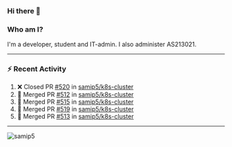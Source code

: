 ### Hi there 👋

### Who am I?
I'm a developer, student and IT-admin. I also administer AS213021.

---
### :zap: Recent Activity
<!--START_SECTION:activity-->
1. ❌ Closed PR [#520](https://github.com/samip5/k8s-cluster/pull/520) in [samip5/k8s-cluster](https://github.com/samip5/k8s-cluster)
2. 🎉 Merged PR [#512](https://github.com/samip5/k8s-cluster/pull/512) in [samip5/k8s-cluster](https://github.com/samip5/k8s-cluster)
3. 🎉 Merged PR [#515](https://github.com/samip5/k8s-cluster/pull/515) in [samip5/k8s-cluster](https://github.com/samip5/k8s-cluster)
4. 🎉 Merged PR [#519](https://github.com/samip5/k8s-cluster/pull/519) in [samip5/k8s-cluster](https://github.com/samip5/k8s-cluster)
5. 🎉 Merged PR [#513](https://github.com/samip5/k8s-cluster/pull/513) in [samip5/k8s-cluster](https://github.com/samip5/k8s-cluster)
<!--END_SECTION:activity-->
---

<img align="center" src="https://github-readme-stats.vercel.app/api?username=samip5&show_icons=true" alt="samip5" />
